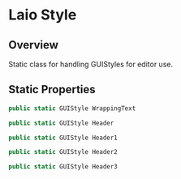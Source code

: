 # Laio Style

## Overview

Static class for handling GUIStyles for editor use. 

## Static Properties

```csharp
public static GUIStyle WrappingText
```
```csharp
public static GUIStyle Header
```
```csharp
public static GUIStyle Header1
```
```csharp
public static GUIStyle Header2
```
```csharp
public static GUIStyle Header3
```
